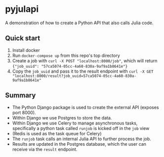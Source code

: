 # pyjulapi
A demonstration of how to create a Python API that also calls Julia code.

## Quick start
1. Install docker
2. Run `docker-compose up` from this repo's top directory
3. Create a job with `curl -X POST "localhost:8000/job"`, which will return `{"job_uuid": "57ca5074-05cc-4a60-830a-9af9a1b8641e"}`
4. Copy the `job_uuid` and pass it to the result endpoint with `curl -X GET "localhost:8000/result?job_uuid=57ca5074-05cc-4a60-830a-9af9a1b8641e"`

## Summary
- The Python Django package is used to create the external API (exposes port 8000). 
- Within Django we use Postgres to store the data.
- Within Django we use Celery to manage asynchronous tasks, specifically a python task called `runjob` is kicked off in the `job` view
- (Redis is used as the task queue for Celery)
- The `runjob` task calls an internal Julia API to further process the job.
- Results are updated in the Postgres database, which the user can receive via the `result` endpoint.
